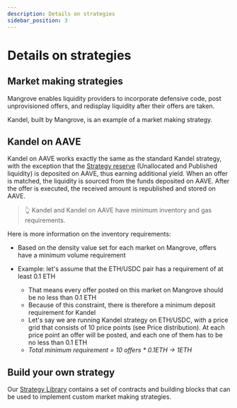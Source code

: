 ```yaml
---
description: Details on strategies
sidebar_position: 3
---
```



# Details on strategies


## Market making strategies

Mangrove enables liquidity providers to incorporate defensive code, post unprovisioned offers, and redisplay liquidity after their offers are taken.

Kandel, built by Mangrove, is an example of a market making strategy.


## Kandel on AAVE
Kandel on AAVE works exactly the same as the standard Kandel strategy, with the exception that the [Strategy reserve](../how-does-kandel-work/strategy-reserve.md) (Unallocated and Published liquidity) is deposited on AAVE, thus earning additional yield.
When an offer is matched, the liquidity is sourced from the funds deposited on AAVE. After the offer is executed, the received amount is republished and stored on AAVE. 

> 👆
> Kandel and Kandel on AAVE have minimum inventory and gas requirements.

Here is more information on the inventory requirements:<br />

* Based on the density value set for each market on Mangrove, offers have a minimum volume requirement
* Example: let's assume that the ETH/USDC pair has a requirement of at least 0.1 ETH

    * That means every offer posted on this market on Mangrove should be no less than 0.1 ETH
    * Because of this constraint, there is therefore a minimum deposit requirement for Kandel
    * Let's say we are running Kandel strategy on ETH/USDC, with a price grid that consists of 10 price points (see Price distribution). At each price point an offer will be posted, and each one of them has to be no less than 0.1 ETH
    * _Total minimum requirement = 10 offers * 0.1ETH -> 1ETH_


## Build your own strategy

Our [Strategy Library](../../strat-lib/README.md) contains a set of contracts and building blocks that can be used to implement custom market making strategies.